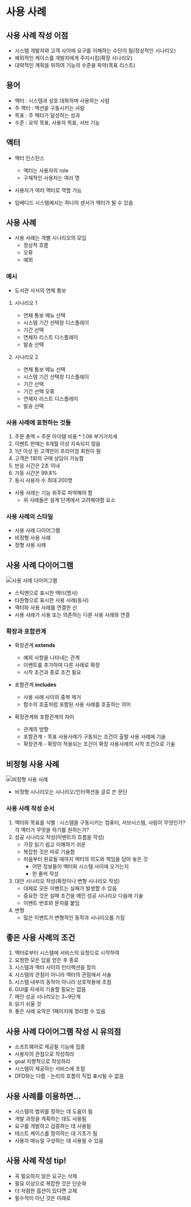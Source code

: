 # 사용 사례

## 사용 사례 작성 이점

* 시스템 개발자와 고객 사이에 요구를 이해하는 수단이 됨(정상적인 시나리오)
* 예외적인 케이스를 개발자에게 주지시킴(확장 시나리오)
* 대략적인 계획을 위하여 기능의 수준을 파악(목표 리스트)

## 용어

* 액터 : 시스템과 상호 대화하며 사용하는 사람
* 주 액터 : 액션을 구동시키는 사람
* 목표 : 주 액터가 달성하는 성과
* 수준 : 요약 목표, 사용자 목표, 서브 기능

## 액터

* 액터 인스턴스
    * 액터는 사용자의 role
    * 구체적인 사용자는 여러 명

* 사용자가 여러 액터로 역할 가능
* 임베디드 시스템에서는 하나의 센서가 액터가 될 수 있음

## 사용 사례

* 사용 사례는 개별 시나리오의 모임
    * 정상적 흐름
    * 오류
    * 예외

### 예시

* 도서관 사서의 연체 통보

1. 시나리오 1
    * 연체 통보 메뉴 선택
    * 시스템 기간 선택창 디스플레이
    * 기간 선택
    * 연체자 리스트 디스플레이
    * 발송 선택

2. 시나리오 2
    * 연체 통보 메뉴 선택
    * 시스템 기간 선택창 디스플레이
    * 기간 선택
    * 기간 선택 오류
    * 연체자 리스트 디스플레이
    * 발송 선택

### 사용 사례에 표현하는 것들

1. 주문 총액 = 주문 아이템 비용 * 1.06 부가가치세
2. 이벤트 판매는 6개월 이상 지속되지 않음
3. 1년 이상 된 고객만이 프리미엄 회원이 됨
4. 고객은 1회의 구매 상담이 가능함
5. 반응 시간은 2초 이내
6. 가동 시간은 99.8%
7. 동시 사용자 수 최대 200명

* 사용 사례는 기능 위주로 파악해야 함
    * 위 사례들은 설계 단계에서 고려해야할 요소

### 사용 사례의 스타일

* 사용 사례 다이어그램
* 비정형 사용 사례
* 정형 사용 사례

## 사용 사례 다이어그램

![사용 사례 다이어그램](https://img1.daumcdn.net/thumb/R720x0.q80/?scode=mtistory2&fname=http%3A%2F%2Fcfile21.uf.tistory.com%2Fimage%2F246D613E59435BB42DC4CD)

* 스틱맨으로 표시한 액터(명사)
* 타원형으로 표시한 사용 사례(동사)
* 액터와 사용 사례를 연결한 선
* 사용 사례가 사용 또는 의존하는 다른 사용 사례와 연결

### 확장과 포함관계

* 확장관계 **extends**
    * 예외 사항을 나타내는 관계
    * 이벤트를 추가하여 다른 사례로 확장
    * 시작 조건과 종료 조건 필요

* 포함관계 **includes**
    * 사용 사례 사이의 중복 제거
    * 함수의 호출처럼 포함된 사용 사례를 호출하는 의미

* 확장관계와 포함관계의 차이
    * 관계의 방향
    * 포함관계 - 목표 사용사례가 구동되는 조건이 출발 사용 사례에 기술
    * 확장관계 - 확장이 적용되는 조건이 확장 사용사례의 시작 조건으로 기술

## 비정형 사용 사례

![비정형 사용 사례](https://encrypted-tbn0.gstatic.com/images?q=tbn%3AANd9GcTK5frlX_uiDbgH7C_DT_ZJEdRY5aDmRp3zqCn29FDTzAyMWQ2Z&usqp=CAU)

* 비정형 시나리오는 시나리오/인터랙션을 글로 쓴 문단

### 사용 사례 작성 순서

1. 액터와 목표를 식별 : 시스템을 구동시키는 컴퓨터, 서브시스템, 사람이 무엇인가? 각 액터가 무엇을 하기를 원하는가?
2. 성공 시나리오 작성(이벤트의 흐름을 작성)
    * 가장 읽기 쉽고 이해하기 쉬운
    * 복잡한 것은 따로 기술함
    * 처음부터 완료될 때까지 액터의 의도와 책임을 담아 놓은 것
        * 어떤 정보들이 액터와 시스템 사이에 오가는지
        * 한 줄씩 작성
3. 대안 시나리오 작성(확장이나 변형 시나리오 작성)
    * 대체로 모든 이벤트는 실패가 발생할 수 있음
    * 중요한 것은 실패 조건을 메인 성공 시나리오 다음에 기술
    * 이벤트 번호와 문자를 붙임
4. 변형
    * 많은 이벤트가 변형적인 동작과 시나리오를 가짐

## 좋은 사용 사례의 조건

1. 액터로부터 시스템에 서비스의 요청으로 시작하여
2. 요청한 모든 답을 얻은 후 종료
3. 시스템과 액터 사이의 인터랙션을 정의
4. 시스템의 관점이 아니라 액터의 관점에서 서술
5. 시스템 내부의 동작이 아니라 상호작용에 초점
6. GUI를 자세히 기술할 필요는 없음
7. 메인 성공 시나리오는 3~9단계
8. 읽기 쉬울 것
9. 좋은 사례 요약은 1페이지에 정리할 수 있음

## 사용 사례 다이어그램 작성 시 유의점

* 소프트웨어로 제공될 기능에 집중
* 사용자의 관점으로 작성하라
* goal 지향적으로 작성하라
* 시스템이 제공하는 서비스에 초점
* DFD와는 다름 - 논리의 흐름이 직접 표시될 수 없음

## 사용 사례를 이용하면...

* 시스템의 범위를 정하는 데 도움이 됨
* 개발 과정을 계획하는 데도 사용됨
* 요구를 개발하고 검증하는 데 사용됨
* 테스트 케이스를 정의하는 데 기초가 됨
* 사용자 매뉴얼 구성하는 데 사용될 수 있음

## 사용 사례 작성 tip!

* 꼭 필요하지 않은 요구는 삭제
* 필요 이상으로 복잡한 것은 단순화
* 더 저렴한 옵션이 있다면 교체
* 필수적이 아닌 것은 미래로
